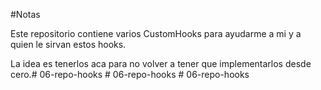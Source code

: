#Notas

Este repositorio contiene varios CustomHooks para ayudarme a mi y a quien le sirvan estos hooks.

La idea es tenerlos aca para no volver a tener que implementarlos desde cero.#   0 6 - r e p o - h o o k s  
 #   0 6 - r e p o - h o o k s  
 #   0 6 - r e p o - h o o k s  
 